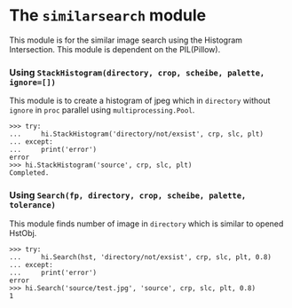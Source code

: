 # The `similarsearch` module

This module is for the similar image search using the Histogram Intersection.
This module is dependent on the PIL(Pillow).



### Using `StackHistogram(directory, crop, scheibe, palette, ignore=[])`

This module is to create a histogram of jpeg which in `directory` without
`ignore` in `proc` parallel using `multiprocessing.Pool`.

    >>> try:
    ...     hi.StackHistogram('directory/not/exsist', crp, slc, plt)
    ... except:
    ...     print('error')
    error
    >>> hi.StackHistogram('source', crp, slc, plt)
    Completed.


### Using `Search(fp, directory, crop, scheibe, palette, tolerance)`

This module finds number of image in `directory` which is similar to opened HstObj.

    >>> try:
    ...     hi.Search(hst, 'directory/not/exsist', crp, slc, plt, 0.8)
    ... except:
    ...     print('error')
    error
    >>> hi.Search('source/test.jpg', 'source', crp, slc, plt, 0.8)
    1
